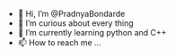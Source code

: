 - 👋 Hi, I’m @PradnyaBondarde
- 👀 I’m curious about every thing
- 🌱 I’m currently learning python and C++
- 📫 How to reach me ...


